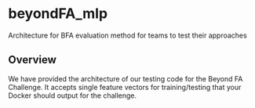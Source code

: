 # beyondFA_mlp
Architecture for BFA evaluation method for teams to test their approaches

## Overview
We have provided the architecture of our testing code for the Beyond FA Challenge. It accepts single feature vectors for training/testing that your Docker should output for the challenge. 

